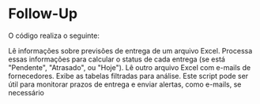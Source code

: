 # Follow-Up

O código realiza o seguinte:

Lê informações sobre previsões de entrega de um arquivo Excel.
Processa essas informações para calcular o status de cada entrega (se está "Pendente", "Atrasado", ou "Hoje").
Lê outro arquivo Excel com e-mails de fornecedores.
Exibe as tabelas filtradas para análise.
Este script pode ser útil para monitorar prazos de entrega e enviar alertas, como e-mails, se necessário
